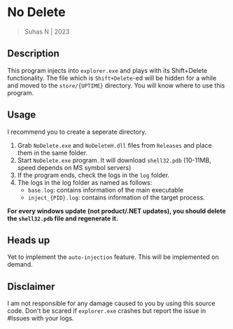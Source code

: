 # No Delete
> Suhas N | 2023

## Description
This program injects into `explorer.exe` and plays with its Shift+Delete functionality.
The file which is `Shift+Delete`-ed will be hidden for a while and moved to the `store/{UPTIME}` directory.
You will know where to use this program.

## Usage
I recommend you to create a seperate directory.
1. Grab `NoDelete.exe` and `NoDeleteH.dll` files from `Releases` and place them in the same folder.
2. Start `NoDelete.exe` program. It will download `shell32.pdb` (10-11MB, speed depends on MS symbol servers)
3. If the program ends, check the logs in the `log` folder.
4. The logs in the log folder as named as follows:
	+ `base.log`: contains information of the main executable
	+ `inject_{PID}.log`: contains information of the target process.

**For every windows update (not product/.NET updates), you should delete the `shell32.pdb` file and regenerate it.**

## Heads up
Yet to implement the `auto-injection` feature. This will be implemented on demand.

## Disclaimer
I am not responsible for any damage caused to you by using this source code.
Don't be scared if `explorer.exe` crashes but report the issue in #Issues with your logs.
